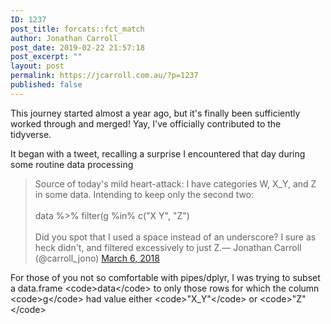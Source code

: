 ```yaml
---
ID: 1237
post_title: forcats::fct_match
author: Jonathan Carroll
post_date: 2019-02-22 21:57:18
post_excerpt: ""
layout: post
permalink: https://jcarroll.com.au/?p=1237
published: false
---
```

<!-- wp:paragraph -->
<p>This journey started almost a year ago, but it's finally been sufficiently worked through and merged! Yay, I've officially contributed to the tidyverse. </p>
<!-- /wp:paragraph -->

<!-- wp:more -->
<!--more-->
<!-- /wp:more -->

<!-- wp:paragraph -->
<p>It began with a tweet, recalling a surprise I encountered that day during some routine data processing</p>
<!-- /wp:paragraph -->

<!-- wp:quote -->
<blockquote class="wp-block-quote"><p>Source of today's mild heart-attack: I have categories W, X_Y, and Z in some data. Intending to keep only the second two:<br><br>data %&gt;% filter(g %in% c("X Y", "Z")<br><br>Did you spot that I used a space instead of an underscore? I sure as heck didn't, and filtered excessively to just Z.— Jonathan Carroll (@carroll_jono) <a href="https://twitter.com/carroll_jono/status/971093803099541504?ref_src=twsrc%5Etfw">March 6, 2018</a></p></blockquote>
<!-- /wp:quote -->

<!-- wp:paragraph -->
<p>For those of you not so comfortable with pipes/dplyr, I was trying to subset a data.frame &lt;code>data&lt;/code> to only those rows for which the column &lt;code>g&lt;/code> had value either &lt;code>"X_Y"&lt;/code> or &lt;code>"Z"&lt;/code></p>
<!-- /wp:paragraph -->